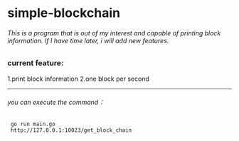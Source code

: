 # simple-blockchain
###### This is a program that is out of my interest and capable of printing block information. If I have time later, i will add new features.

###  current feature:
1.print block information
2.one block per second

-----------
###### *you can execute the command*：
     go run main.go
     http://127.0.0.1:10023/get_block_chain 

